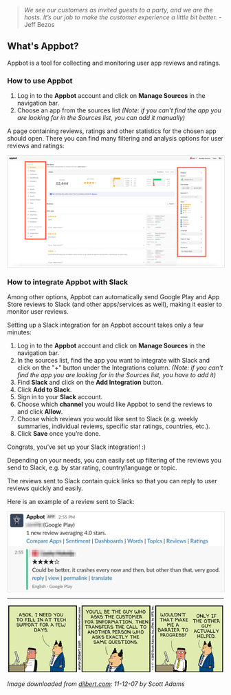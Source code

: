 > *We see our customers as invited guests to a party, and we are the hosts. It’s our job to make the customer experience a little bit better.* - Jeff Bezos

## What's Appbot?

Appbot is a tool for collecting and monitoring user app reviews and ratings.

### How to use Appbot

1. Log in to the **Appbot** account and click on **Manage Sources** in the navigation bar.
2. Choose an app from the sources list *(Note: if you can't find the app you are looking for in the Sources list, you can add it manually)*

A page containing reviews, ratings and other statistics for the chosen app should open. There you can find many filtering and analysis options for user reviews and ratings:

<span style="display:block; border: 1px solid #e0e0e0; width:100%;">![Appbot reviews](/img/appbot-reviews.png)</span>

### How to integrate Appbot with Slack

Among other options, Appbot can automatically send Google Play and App Store reviews to Slack (and other apps/services as well), making it easier to monitor user reviews. 

Setting up a Slack integration for an Appbot account takes only a few minutes: 

1. Log in to the **Appbot** account and click on **Manage Sources** in the navigation bar.
2. In the sources list, find the app you want to integrate with Slack and click on the "+" button under the Integrations column. *(Note: if you can't find the app you are looking for in the Sources list, you have to add it)*
3. Find **Slack** and click on the **Add Integration** button.
4. Click **Add to Slack**.
5. Sign in to your **Slack** account.
6. Choose which **channel** you would like Appbot to send the reviews to and click **Allow**.
7. Choose which reviews you would like sent to Slack (e.g. weekly summaries, individual reviews, specific star ratings, countries, etc.). 
8. Click **Save** once you’re done.

Congrats, you’ve set up your Slack integration! :)

Depending on your needs, you can easily set up filtering of the reviews you send to Slack, e.g. by star rating, country/language or topic.

The reviews sent to Slack contain quick links so that you can reply to user reviews quickly and easily.

Here is an example of a review sent to Slack:
 
<span style="display:block; border: 1px solid #e0e0e0; width:100%;">![Appbot review message in Slack](/img/appbot-slack-review.png)</span>

---

![Appbot review message in Slack](/img/dilbert-appbot-article.gif)

*Image downloaded from [dilbert.com](https://dilbert.com/strip/2007-11-12): 11-12-07 by Scott Adams*
